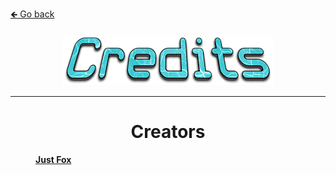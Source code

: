 <a href="../../">🡸 Go back</a>

<h4 id="main" align="center">
    <img src="images/Credits.png" alt="main" align="center">
</h4>

___

<strong>
<dl>
    <dt>
        <h1 align="center">Creators</h1>
    </dt>
    <dd>
        <a align="center" href="https://github.com/JustFoxx">Just Fox</a>
    </dd>
</dl>
<strong>